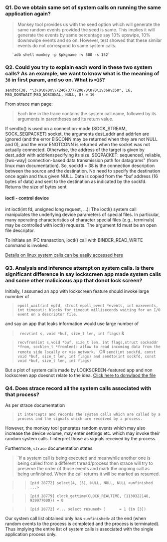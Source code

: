 ### Q1. Do we obtain same set of system calls on running the same application again?

>Monkey tool provides us with the seed option which will generate the same random events provided the seed is same. This implies it will generate the events by same percentage
  say 10% upswipe, 10% downswipe events and so on. However, test showed that these similar events do not correspond to same system calls.
  
       `adb shell monkey -p $pkgname -v 500 -s 152`
  
### Q2. Could you try to explain each word in these two system calls? As an example, we want to know what is the meaning of `38` in first param, and so on. What is `=16`?
 `sendto(38, "\3\0\0\0X\\\246\377\200\0\0\0\1\36H\350", 16, MSG_DONTWAIT|MSG_NOSIGNAL, NULL, 0) = 16`
 
From strace man page: 
> Each line in the trace contains the system call name, followed by its arguments in parentheses and its return value.

If sendto() is used on a connection-mode (SOCK_STREAM, SOCK_SEQPACKET) socket, the arguments dest_addr and addrlen are ignored
           (and the error EISCONN may be returned when they are not NULL and 0), and the error ENOTCONN is returned when the socket was 
            not actually connected. Otherwise, the address of the target is given by dest_addr with addrlenspecifying its size.
       SEQPACKET: sequenced, reliable, [two-way] connection-based data transmission path for datagrams" (from linux man documentation).
So,  sockfd = 38 is the connection description between the source and the destination. No need to specify the destination once again and thus given NULL. Data is copied from the 
*buf address (16 bytes of data)  and sent to the destination as indicated by the sockfd. Returns the size of bytes sent

####  ioctl - control device
int ioctl(int fd, unsigned long request, ...);
The ioctl() system call manipulates the underlying device parameters of special files. In particular, many operating characteristics of
       character special files (e.g., terminals) may be controlled with ioctl() requests. The argument fd must be an open file descriptor.

To initiate an IPC transaction, ioctl() call with BINDER_READ_WRITE command is invoked.


[Details on linux system calls can be easily accessed here](http://syscalls.kernelgrok.com/)

### Q3. Analysis and inference attempt on system calls. Is there significant difference in say lockscreen app made system calls and some other malicicous app that donot lock screen?

Initially, I assumed an app with lockscreen feature should invoke large numnber of 
 > `epoll_wait(int epfd, struct epoll_event *events, int
maxevents, int timeout): blocks for timeout milliseconds
waiting for an I/O event on a descriptor file. `

and say an app that leaks information would use large number of 
> ` recv(int s, void *buf, size_t len, int flags)` & 

>`recvfrom(int s,void *buf, size_t len, int flags,struct sockaddr *from,
socklen_t *fromlen): allow to read incoming data from the
remote side locally or via network.
`
OR
>`send(int sockfd, const void *buf, size_t len, int flags) and
sendto(int sockfd, const void *buf, size_t len, int flags)`

But a plot of system calls made by LOCKSCREEN-featured app and non lockscreen app doesnot relate to the idea.
[Click here to donwlaod the file](https://raw.githubusercontent.com/AppAnalysis-BGSU/DynamicAnalysis/master/Graph.docx)

### Q4. Does strace record all the system calls associated with that process? 

As per strace documentation
> `It intercepts and records the system calls which are called by a process and the signals which are received by a process.`

However, the monkey tool generates random events which may also increase the device volume, may enter settings etc. which may invoke their random system calls. I interpret those as 
signals received by the process.

Furthermore, `strace` documentation states 
> `If a system call is being executed and meanwhile another one is being called from a different thread/process then strace will try to preserve the order of those events and mark the ongoing call as being unfinished. When the call returns it will be marked as resumed.
 
 >>`[pid 28772] select(4, [3], NULL, NULL, NULL <unfinished ...>`

 >>`[pid 28779] clock_gettime(CLOCK_REALTIME, {1130322148, 939977000}) = 0`

 >>`[pid 28772] <... select resumed> )      = 1 (in [3])`
 
 
 Our system call list obtained only has `<unfinished>` at the end (when random events to the process is completed and the process is terminated). Thus implying the entire list of system calls is associated with the single application process only.
 

